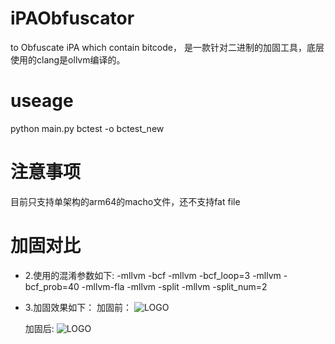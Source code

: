 # iPAObfuscator
to Obfuscate iPA which contain bitcode， 是一款针对二进制的加固工具，底层使用的clang是ollvm编译的。

# useage
python main.py  bctest -o bctest_new

# 注意事项
  目前只支持单架构的arm64的macho文件，还不支持fat file

# 加固对比
* 2.使用的混淆参数如下:
    -mllvm -bcf -mllvm -bcf_loop=3 -mllvm -bcf_prob=40 -mllvm-fla -mllvm -split -mllvm -split_num=2
* 3.加固效果如下：
  加固前：
  ![LOGO](https://github.com/godshield/iOSObfuscator/blob/master/logo.png)

  加固后:
  ![LOGO](https://github.com/godshield/iOSObfuscator/blob/master/logo.png)